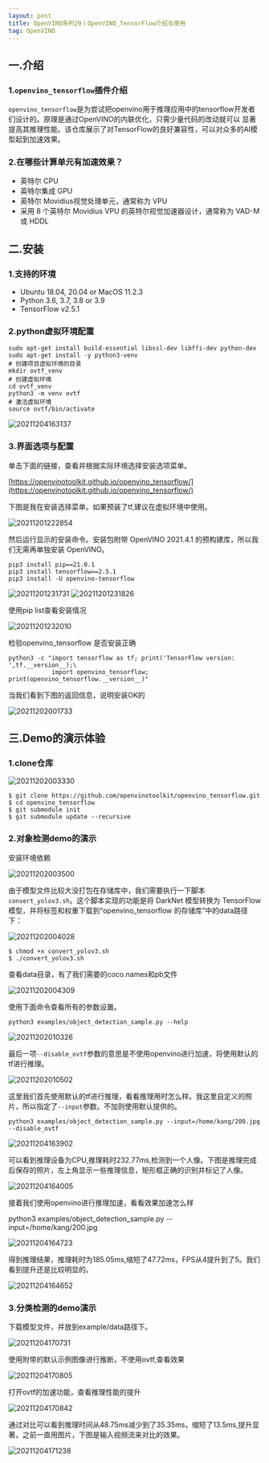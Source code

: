 ```yaml
---
layout: post
title: OpenVINO系列29丨OpenVINO_TensorFlow介绍与使用
tag: OpenVINO
---
```


## 一.介绍

### 1.`openvino_tensorflow`插件介绍

`openvino_tensorflow`是为尝试把openvino用于推理应用中的tensorflow开发者们设计的。原理是通过OpenVINO的内联优化，只需少量代码的改动就可以
显著提高其推理性能。该仓库展示了对TensorFlow的良好兼容性，可以对众多的AI模型起到加速效果。

### 2.在哪些计算单元有加速效果？

- 英特尔 CPU
- 英特尔集成 GPU
- 英特尔 Movidius视觉处理单元，通常称为 VPU
- 采用 8 个英特尔 Movidius VPU 的英特尔视觉加速器设计，通常称为 VAD-M 或 HDDL

## 二.安装

### 1.支持的环境

- Ubuntu 18.04, 20.04 or MacOS 11.2.3
- Python 3.6, 3.7, 3.8 or 3.9
- TensorFlow v2.5.1

### 2.python虚拟环境配置

    sudo apt-get install build-essential libssl-dev libffi-dev python-dev
    sudo apt-get install -y python3-venv
    # 创建项目虚拟环境的目录
    mkdir ovtf_venv
    # 创建虚拟环境
    cd ovtf_venv
    python3 -m venv ovtf
    # 激活虚拟环境
    source ovtf/bin/activate

![20211204163137](https://cdn.jsdelivr.net/gh/luckykang/picture_bed/blogs_images/20211204163137.png)

### 3.界面选项与配置

单击下面的链接，查看并根据实际环境选择安装选项菜单。

[https://openvinotoolkit.github.io/openvino_tensorflow/](https://openvinotoolkit.github.io/openvino_tensorflow/)

下图是我在安装选择菜单。如果预装了tf,建议在虚拟环境中使用。

![20211201222854](https://cdn.jsdelivr.net/gh/luckykang/picture_bed/blogs_images/20211201222854.png)

然后运行显示的安装命令。安装包附带 OpenVINO 2021.4.1 的预构建库，所以我们无需再单独安装 OpenVINO。

    pip3 install pip==21.0.1
    pip3 install tensorflow==2.5.1
    pip3 install -U openvino-tensorflow

![20211201231731](https://cdn.jsdelivr.net/gh/luckykang/picture_bed/blogs_images/20211201231731.png)
![20211201231826](https://cdn.jsdelivr.net/gh/luckykang/picture_bed/blogs_images/20211201231826.png)

使用pip list查看安装情况

![20211201232010](https://cdn.jsdelivr.net/gh/luckykang/picture_bed/blogs_images/20211201232010.png)

检验openvino_tensorflow 是否安装正确

    python3 -c "import tensorflow as tf; print('TensorFlow version: ',tf.__version__);\
                import openvino_tensorflow; print(openvino_tensorflow.__version__)"

当我们看到下图的返回信息，说明安装OK的

![20211202001733](https://cdn.jsdelivr.net/gh/luckykang/picture_bed/blogs_images/20211202001733.png)

## 三.Demo的演示体验

### 1.clone仓库

![20211202003330](https://cdn.jsdelivr.net/gh/luckykang/picture_bed/blogs_images/20211202003330.png)

    $ git clone https://github.com/openvinotoolkit/openvino_tensorflow.git
    $ cd openvino_tensorflow
    $ git submodule init
    $ git submodule update --recursive

### 2.对象检测demo的演示

安装环境依赖

![20211202003500](https://cdn.jsdelivr.net/gh/luckykang/picture_bed/blogs_images/20211202003500.png)

由于模型文件比较大没打包在存储库中，我们需要执行一下脚本`convert_yolov3.sh`。这个脚本实现的功能是将 DarkNet 模型转换为 TensorFlow模型，并将标签和权重下载到“openvino_tensorflow 的存储库”中的data路径下：

![20211202004028](https://cdn.jsdelivr.net/gh/luckykang/picture_bed/blogs_images/20211202004028.png)

    $ chmod +x convert_yolov3.sh
    $ ./convert_yolov3.sh

查看data目录，有了我们需要的coco.names和pb文件

![20211202004309](https://cdn.jsdelivr.net/gh/luckykang/picture_bed/blogs_images/20211202004309.png)

使用下面命令查看所有的参数设置。

    python3 examples/object_detection_sample.py --help

![20211202010326](https://cdn.jsdelivr.net/gh/luckykang/picture_bed/blogs_images/20211202010326.png)

最后一项`--disable_ovtf`参数的意思是不使用openvino进行加速，将使用默认的tf进行推理。

![20211202010502](https://cdn.jsdelivr.net/gh/luckykang/picture_bed/blogs_images/20211202010502.png)

这里我们首先使用默认的tf进行推理，看看推理用时怎么样。我这里自定义的照片，所以指定了`--input`参数。不加则使用默认提供的。

    python3 examples/object_detection_sample.py --input=/home/kang/200.jpg --disable_ovtf

![20211204163902](https://cdn.jsdelivr.net/gh/luckykang/picture_bed/blogs_images/20211204163902.png)

可以看到推理设备为CPU,推理耗时232.77ms,检测到一个人像。下图是推理完成后保存的照片，左上角显示一些推理信息，矩形框正确的识别并标记了人像。

![20211204164005](https://cdn.jsdelivr.net/gh/luckykang/picture_bed/blogs_images/20211204164005.png)

接着我们使用openvino进行推理加速，看看效果加速怎么样

python3 examples/object_detection_sample.py --input=/home/kang/200.jpg

![20211204164723](https://cdn.jsdelivr.net/gh/luckykang/picture_bed/blogs_images/20211204164723.png)

得到推理结果，推理耗时为185.05ms,缩短了47.72ms，FPS从4提升到了5。我们看到提升还是比较明显的。

![20211204164652](https://cdn.jsdelivr.net/gh/luckykang/picture_bed/blogs_images/20211204164652.png)

### 3.分类检测的demo演示

下载模型文件，并放到example/data路径下。

![20211204170731](https://cdn.jsdelivr.net/gh/luckykang/picture_bed/blogs_images/20211204170731.png)

使用附带的默认示例图像进行推断，不使用ovtf,查看效果

![20211204170805](https://cdn.jsdelivr.net/gh/luckykang/picture_bed/blogs_images/20211204170805.png)

打开ovtf的加速功能，查看推理性能的提升

![20211204170842](https://cdn.jsdelivr.net/gh/luckykang/picture_bed/blogs_images/20211204170842.png)

通过对比可以看到推理时间从48.75ms减少到了35.35ms，缩短了13.5ms,提升显著。之前一直用图片，下图是输入视频流来对比的效果。

![20211204171238](https://cdn.jsdelivr.net/gh/luckykang/picture_bed/blogs_images/20211204171238.png)







